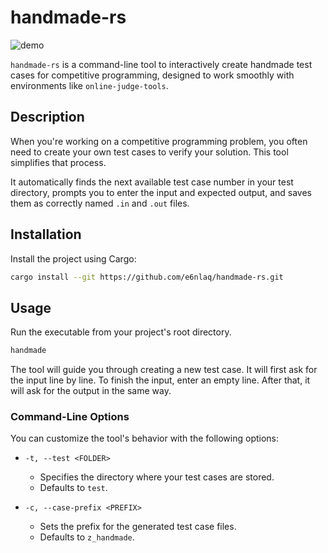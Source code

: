 # handmade-rs

![demo](https://github.com/user-attachments/assets/0939cfa8-5c78-4358-ad13-c7f956f6d72e)

`handmade-rs` is a command-line tool to interactively create handmade test cases for competitive programming, designed to work smoothly with environments like `online-judge-tools`.

## Description

When you're working on a competitive programming problem, you often need to create your own test cases to verify your solution. This tool simplifies that process.

It automatically finds the next available test case number in your test directory, prompts you to enter the input and expected output, and saves them as correctly named `.in` and `.out` files.

## Installation

Install the project using Cargo:

```sh
cargo install --git https://github.com/e6nlaq/handmade-rs.git
```


## Usage

Run the executable from your project's root directory.

```sh
handmade
```

The tool will guide you through creating a new test case. It will first ask for the input line by line. To finish the input, enter an empty line. After that, it will ask for the output in the same way.

### Command-Line Options

You can customize the tool's behavior with the following options:

-   `-t, --test <FOLDER>`
    -   Specifies the directory where your test cases are stored.
    -   Defaults to `test`.

-   `-c, --case-prefix <PREFIX>`
    -   Sets the prefix for the generated test case files.
    -   Defaults to `z_handmade`.
